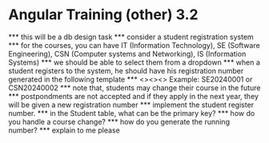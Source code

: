 Angular Training (other) 3.2
============================
*** this will be a db design task
*** consider a student registration system
*** for the courses, you can have IT (Information Technology), SE (Software Engineering), CSN (Computer systems and Networking), IS (Information Systems)
*** we should be able to select them from a dropdown
*** when a student registers to the system, he should have his registration number generated in the following template
*** <<course>><<current year>><<running number>> Example: SE20240001 or CSN20240002
*** note that, students may change their course in the future
*** postpondments are not accepted and if they apply in the next year, they will be given a new registration number
*** implement the student register number.
*** in the Student table, what can be the primary key?
*** how do you handle a course change?
*** how do you generate the running number?
*** explain to me please
